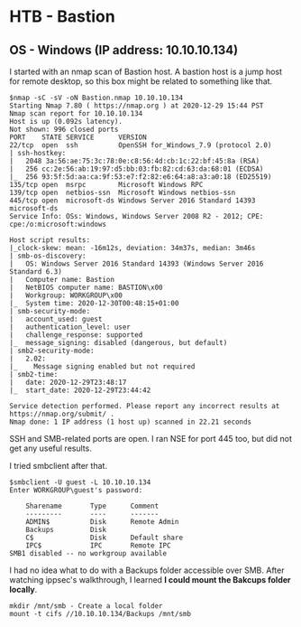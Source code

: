 # HTB - Bastion
## OS - Windows (IP address: 10.10.10.134)

I started with an nmap scan of Bastion host. A bastion host is a jump host for remote desktop, so this box might be related to something like that.

```
$nmap -sC -sV -oN Bastion.nmap 10.10.10.134
Starting Nmap 7.80 ( https://nmap.org ) at 2020-12-29 15:44 PST
Nmap scan report for 10.10.10.134
Host is up (0.092s latency).
Not shown: 996 closed ports
PORT    STATE SERVICE      VERSION
22/tcp  open  ssh          OpenSSH for_Windows_7.9 (protocol 2.0)
| ssh-hostkey: 
|   2048 3a:56:ae:75:3c:78:0e:c8:56:4d:cb:1c:22:bf:45:8a (RSA)
|   256 cc:2e:56:ab:19:97:d5:bb:03:fb:82:cd:63:da:68:01 (ECDSA)
|_  256 93:5f:5d:aa:ca:9f:53:e7:f2:82:e6:64:a8:a3:a0:18 (ED25519)
135/tcp open  msrpc        Microsoft Windows RPC
139/tcp open  netbios-ssn  Microsoft Windows netbios-ssn
445/tcp open  microsoft-ds Windows Server 2016 Standard 14393 microsoft-ds
Service Info: OSs: Windows, Windows Server 2008 R2 - 2012; CPE: cpe:/o:microsoft:windows

Host script results:
|_clock-skew: mean: -16m12s, deviation: 34m37s, median: 3m46s
| smb-os-discovery: 
|   OS: Windows Server 2016 Standard 14393 (Windows Server 2016 Standard 6.3)
|   Computer name: Bastion
|   NetBIOS computer name: BASTION\x00
|   Workgroup: WORKGROUP\x00
|_  System time: 2020-12-30T00:48:15+01:00
| smb-security-mode: 
|   account_used: guest
|   authentication_level: user
|   challenge_response: supported
|_  message_signing: disabled (dangerous, but default)
| smb2-security-mode: 
|   2.02: 
|_    Message signing enabled but not required
| smb2-time: 
|   date: 2020-12-29T23:48:17
|_  start_date: 2020-12-29T23:44:42

Service detection performed. Please report any incorrect results at https://nmap.org/submit/ .
Nmap done: 1 IP address (1 host up) scanned in 22.21 seconds
```

SSH and SMB-related ports are open. I ran NSE for port 445 too, but did not get any useful results. 

I tried smbclient after that. 

```
$smbclient -U guest -L 10.10.10.134
Enter WORKGROUP\guest's password: 

	Sharename       Type      Comment
	---------       ----      -------
	ADMIN$          Disk      Remote Admin
	Backups         Disk      
	C$              Disk      Default share
	IPC$            IPC       Remote IPC
SMB1 disabled -- no workgroup available

```
I had no idea what to do with a Backups folder accessible over SMB. After watching ippsec's walkthrough, I learned **I could mount the Bakcups folder locally**.

```
mkdir /mnt/smb - Create a local folder
mount -t cifs //10.10.10.134/Backups /mnt/smb
```




